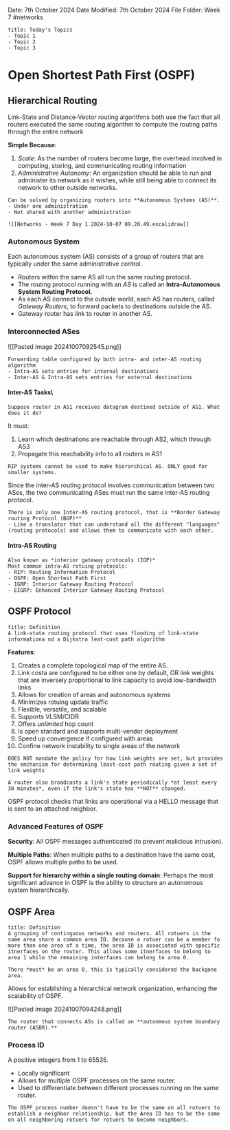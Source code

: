Date: 7th October 2024
Date Modified: 7th October 2024
File Folder: Week 7
#networks

```ad-summary
title: Today's Topics
- Topic 1
- Topic 2
- Topic 3
```

# Open Shortest Path First (OSPF)

## Hierarchical Routing

Link-State and Distance-Vector routing algorithms both use the fact that all routers executed the same routing algorithm to compute the routing paths through the entire network

**Simple Because**:
1. *Scale*: As the number of routers become large, the overhead involved in computing, storing, and communicating routing information
2. *Administrative Autonomy*: An organization should be able to run and administer its network as it wishes, while still being able to connect its network to other outside networks.

```ad-important
Can be solved by organizing routers into **Autonomous Systems (AS)**.
- Under one administration
- Not shared with another administration

![[Networks - Week 7 Day 1 2024-10-07 09.20.49.excalidraw]]
```

### Autonomous System

Each autonomous system (AS) consists of a group of routers that are typically under the same administrative control.
- Routers within the same AS all run the same routing protocol.
- The routing protocol running with an *AS* is called an **Intra-Autonomous System Routing Protocol.**
- As each AS connect to the outside world, each AS has routers, called *Gateway Routers*, to forward packets to destinations outside the AS.
- Gateway router has *link* to router in another AS.

### Interconnected ASes

![[Pasted image 20241007092545.png]]

```ad-note
Forwarding table configured by both intra- and inter-AS routing algorithm
- Intra-AS sets entries for internal destinations
- Inter-AS & Intra-AS sets entries for external destinations
```

#### Inter-AS Tasks\

```ad-question
Suppose router in AS1 receives datagram destined outside of AS1. What does it do?
```

It must:
1. Learn which destinations are reachable through AS2, which through AS3
2. Propagate this reachability info to all routers in AS1

```ad-warning
RIP systems cannot be used to make hierarchical AS. ONLY good for smaller systems.
```

Since the inter-AS routing protocol involves communication between two ASes, the two communicating ASes must run the same inter-AS routing protocol.

```ad-important
There is only one Inter-AS routing protocol, that is **Border Gateway routing Protocol (BGP)**
- Like a translator that can understand all the different "languages" (routing protocols) and allows them to communicate with each other.
```

#### Intra-AS Routing

```ad-note
Also known as *interior gateway protocols (IGP)*
Most common intra-AS rotuing protocols:
- RIP: Routing Information Protocol
- OSPF: Open Shortest Path First
- IGRP: Interior Gateway Routing Protocol 
- EIGRP: Enhanced Interior Gateway Routing Protocol
```

## OSPF Protocol

```ad-summary
title: Definition
A link-state routing protocol that uses flooding of link-state informationa nd a Dijkstra leat-cost path algorithm
```

**Features**:
1. Creates a complete topological map of the entire AS.
2. Link costa are configured to be either one by default, OR link weights that are inversely proportional to link capacity to avoid low-bandwidth links
3. Allows for creation of areas and autonomous systems
4. Minimizes rotuing update traffic
5. Flexible, versatile, and scalable
6. Supports VLSM/CIDR
7. Offers *unlimited* hop count
8. Is open standard and supports multi-vendor deployment
9. Speed up convergence if configured with areas
10. Confine network instability to single areas of the network

```ad-warning
DOES NOT mandate the policy for how link weights are set, but provides the emchanism for determining least-cost path routing given a set of link weights
```

```ad-important
A router also broadcasts a link's state periodically *at least every 30 minutes*, even if the link's state has **NOT** changed.
```

OSPF protocol checks that links are operational via a HELLO message that is sent to an attached neighbor.
	
### Advanced Features of OSPF

**Security**: All OSPF messages authenticated (to prevent malicious intrusion).

**Multiple Paths**: When multiple paths to a destination have the same cost, OSPF allows multiple paths to be used.

**Support for hierarchy within a single routing domain**: Perhaps the most significant advance in OSPF is the ability to structure an autonomous system hierarchically.

## OSPF Area

```ad-summary
title: Definition
A grouping of continguous networks and routers. All rotuers in the same area share a common area ID. Because a rotuer can be a member fo more than one area of a time, the area ID is associated with specific itnerfaces on the router. This allows some itnerfaces to belong to area 1 while the remaining interfaces can belong to area 0.
```

```ad-warning
There *must* be an area 0, this is typically considered the backgone area.
```

Allows for establishing a hierarchical network organization, enhancing the scalability of OSPF.

![[Pasted image 20241007094248.png]]

```ad-important
The router that connects ASs is called an **autonmous system boundary router (ASBR).**
```

### Process ID

A positive integers from 1 to 65535.
- Locally significant
- Allows for multiple OSPF processes on the same router.
- Used to differentiate between different processes running on the same router.

```ad-important
The OSPF process number doesn't have to be the same on all rotuers to establish a neighbor relationship, but the Area ID has to be the same on all neighboring rotuers for rotuers to become neighbors.
```



